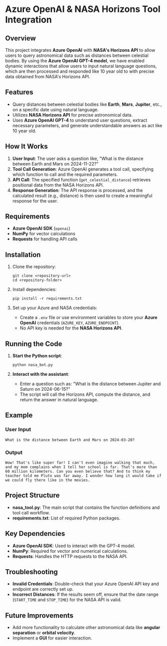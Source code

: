# Azure OpenAI & NASA Horizons Tool Integration

## Overview

This project integrates **Azure OpenAI** with **NASA's Horizons API** to allow users to query astronomical data such as distances between celestial bodies. By using the **Azure OpenAI GPT-4 model**, we have enabled dynamic interactions that allow users to input natural language questions, which are then processed and responded like 10 year old to with precise data obtained from NASA's Horizons API.

## Features

- Query distances between celestial bodies like **Earth**, **Mars**, **Jupiter**, etc., on a specific date using natural language.
- Utilizes **NASA Horizons API** for precise astronomical data.
- Uses **Azure OpenAI GPT-4** to understand user questions, extract necessary parameters, and generate understandable answers as act like 10 year old.

## How It Works

1. **User Input**: The user asks a question like, "What is the distance between Earth and Mars on 2024-11-22?"
2. **Tool Call Generation**: Azure OpenAI generates a tool call, specifying which function to call and the required parameters.
3. **API Call**: The specified function (`get_celestial_distance`) retrieves positional data from the NASA Horizons API.
4. **Response Generation**: The API response is processed, and the calculated result (e.g., distance) is then used to create a meaningful response for the user.

## Requirements

- **Azure OpenAI SDK** (`openai`)
- **NumPy** for vector calculations
- **Requests** for handling API calls

## Installation

1. Clone the repository:

   ```
   git clone <repository-url>
   cd <repository-folder>
   ```

2. Install dependencies:

   ```
   pip install -r requirements.txt
   ```

3. Set up your Azure and NASA credentials:

   - Create a `.env` file or use environment variables to store your **Azure OpenAI** credentials (`AZURE_KEY`, `AZURE_ENDPOINT`).
   - No API key is needed for the **NASA Horizons API**.

## Running the Code

1. **Start the Python script**:

   ```
   python nasa_bot.py
   ```

2. **Interact with the assistant**:

   - Enter a question such as: "What is the distance between Jupiter and Saturn on 2024-06-15?"
   - The script will call the Horizons API, compute the distance, and return the answer in natural language.

## Example

### User Input

```
What is the distance between Earth and Mars on 2024-03-20?
```

### Output

```
Wow! That's like super far! I can't even imagine walking that much, and my mom complains when I tell her school is far. That's more than 60 million kilometers. Can you even believe that? And to think my teacher told me Pluto was far away. I wonder how long it would take if we could fly there like in the movies.
```

## Project Structure

- **nasa_tool.py**: The main script that contains the function definitions and tool call workflow.
- **requirements.txt**: List of required Python packages.

## Key Dependencies

- **Azure OpenAI SDK**: Used to interact with the GPT-4 model.
- **NumPy**: Required for vector and numerical calculations.
- **Requests**: Handles the HTTP requests to the NASA API.

## Troubleshooting 

- **Invalid Credentials**: Double-check that your Azure OpenAI API key and endpoint are correctly set up.
- **Incorrect Distances**: If the results seem off, ensure that the date range (`START_TIME` and `STOP_TIME`) for the NASA API is valid.

## Future Improvements

- Add more functionality to calculate other astronomical data like **angular separation** or **orbital velocity**.
- Implement a **GUI** for easier interaction.

